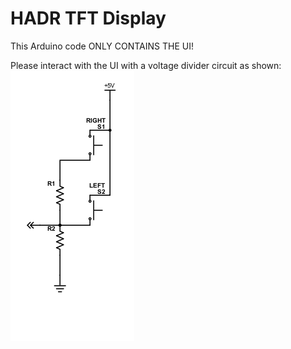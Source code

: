 # HADR TFT Display
This Arduino code ONLY CONTAINS THE UI!

Please interact with the UI with a voltage divider circuit as shown:
<img src="ButtonSchematic.png"/>
